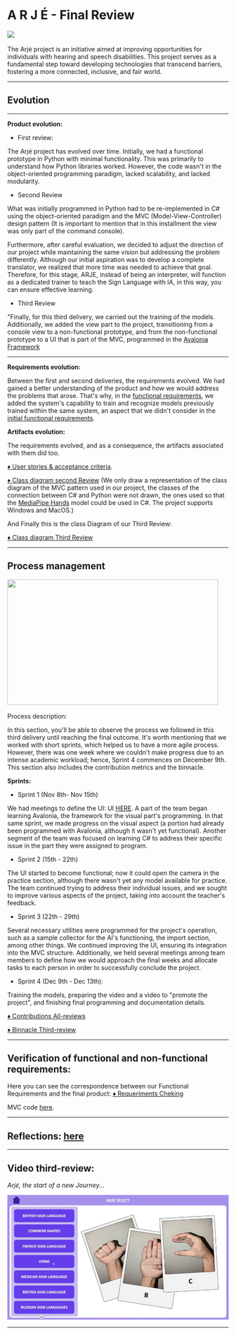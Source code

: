 # A R J É - Final Review

![](https://github.com/soy-russ-bp/proyecto_poo/assets/112036753/b4dbbe01-27f9-4ea0-b8c5-4878526d554e)



The Arjé project is an initiative aimed at improving opportunities for individuals with hearing and speech disabilities. This project serves as a fundamental step toward developing technologies that transcend barriers, fostering a more connected, inclusive, and fair world.

---
## Evolution

---
**Product evolution:**

* First review:

The Arjé project has evolved over time. Initially, we had a functional prototype in Python with minimal functionality. This was primarily to understand how Python libraries worked. However, the code wasn't in the object-oriented programming paradigm, lacked scalability, and lacked modularity. 

* Second Review

What was initially programmed in Python had to be re-implemented in C# using the object-oriented paradigm and the MVC (Model-View-Controller) design pattern (It is important to mention that in this installment the view was only part of the command console).

Furthermore, after careful evaluation, we decided to adjust the direction of our project while maintaining the same vision but addressing the problem differently. Although our initial aspiration was to develop a complete translator, we realized that more time was needed to achieve that goal. Therefore, for this stage, ARJE, instead of being an interpreter, will function as a dedicated trainer to teach the Sign Language with IA, in this way, you can ensure effective learning.

* Third Review

"Finally, for this third delivery, we carried out the training of the models. Additionally, we added the view part to the project, transitioning from a console view to a non-functional prototype, and from the non-functional prototype to a UI that is part of the MVC, programmed in the [Avalonia Framework](https://avaloniaui.net/)

---
**Requirements evolution:**

Between the first and second deliveries, the requirements evolved. We had gained a better understanding of the product and how we would address the problems that arose. That's why, in the [functional requirements](https://github.com/soy-russ-bp/proyecto_poo/blob/Third-Review/docs/Requirements/Functional%20Requirements2.pdf), we added the system's capability to train and recognize models previously trained within the same system, an aspect that we didn't consider in the [initial functional requirements](https://github.com/soy-russ-bp/proyecto_poo/blob/First-Review/docs/Requirements/FunctionalRequirements.pdf).

**Artifacts evolution:**

The requirements evolved, and as a consequence, the artifacts associated with them did too.


[:diamonds: User stories & acceptance criteria](docs/Requirements/User%20stories.pdf).


[:diamonds: Class diagram second Review](https://github.com/soy-russ-bp/proyecto_poo/blob/Second-Review/docs/UML/ClassDiagram/Class%20Diagram.pdf) (We only draw a representation of the class diagram of the MVC pattern used in our project, the classes of the connection between C# and Python were not drawn, the ones used so that the [MediaPipe Hands](https://mediapipe.readthedocs.io/en/latest/solutions/hands.html) model could be used in C#. The project supports Windows and MacOS.)

And Finally this is the class Diagram of our Third Review:

[:diamonds: Class diagram Third Review](docs/UML/ClassDiagram/Final%20Class%20Diagram.pdf)

---
## Process management

<img style="width:50vw; height:285px" src="https://weaver.com.sg/wp-content/uploads/2020/08/weaver_BPM.png"/>

Process description:

In this section, you'll be able to observe the process we followed in this third delivery until reaching the final outcome. It's worth mentioning that we worked with short sprints, which helped us to have a more agile process. However, there was one week where we couldn't make progress due to an intense academic workload; hence, Sprint 4 commences on December 9th. This section also includes the contribution metrics and the binnacle.

**Sprints:**

* Sprint 1 (Nov 8th- Nov 15th)

We had meetings to define the UI: UI [HERE](https://docs.google.com/presentation/d/14kQfQ3aziODGgx76l89sQt56on3jFK2E/edit#slide=id.p2). A part of the team began learning Avalonia, the framework for the visual part's programming. In that same sprint, we made progress on the visual aspect (a portion had already been programmed with Avalonia, although it wasn't yet functional). Another segment of the team was focused on learning C# to address their specific issue in the part they were assigned to program.

* Sprint 2 (15th - 22th)

The UI started to become functional; now it could open the camera in the practice section, although there wasn't yet any model available for practice. The team continued trying to address their individual issues, and we sought to improve various aspects of the project, taking into account the teacher's feedback.

* Sprint 3 (22th - 29th)

Several necessary utilities were programmed for the project's operation, such as a sample collector for the AI's functioning, the import section, among other things. We continued improving the UI, ensuring its integration into the MVC structure. Additionally, we held several meetings among team members to define how we would approach the final weeks and allocate tasks to each person in order to successfully conclude the project.


* Sprint 4 (Dec 9th - Dec 13th):

Training the models, preparing the video and a video to "promote the project", and finishing final programming and documentation details.


[:diamonds: Contributions All-reviews](docs/Contributions/contribution.md)

[:diamonds: Binnacle Third-review](docs/Meetings/readme.md)

---

## Verification of functional and non-functional requirements:

Here you can see the correspondence between our Functional Requirements and the final product: [:diamonds: Requeriments Cheking](https://github.com/soy-russ-bp/proyecto_poo/blob/Third-Review/docs/Requirements/Requirements%20Checking.pdf)

MVC code [here](src/ARJE/SignPractice).

---


## Reflections: [here](docs/Reflections/Reflections.md) 


---

## Video third-review:

_Arjé, the start of a new Journey..._

[![](Assets/Video3.png)](https://youtu.be/MRGGo0NMGfY)


---
